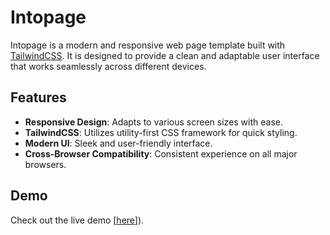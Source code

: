 # Intopage

Intopage is a modern and responsive web page template built with [TailwindCSS](https://tailwindcss.com/). It is designed to provide a clean and adaptable user interface that works seamlessly across different devices.

## Features

- **Responsive Design**: Adapts to various screen sizes with ease.
- **TailwindCSS**: Utilizes utility-first CSS framework for quick styling.
- **Modern UI**: Sleek and user-friendly interface.
- **Cross-Browser Compatibility**: Consistent experience on all major browsers.

## Demo

Check out the live demo [[here](https://ayushatree.github.io/tailwindcss-basicpage1/)]).

